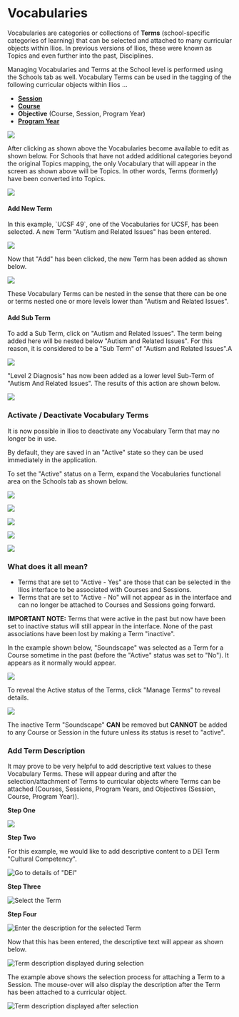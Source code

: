 # Vocabularies

Vocabularies are categories or collections of **Terms** (school-specific categories of learning) that can be selected and attached to many curricular objects within Ilios. In previous versions of Ilios, these were known as Topics and even further into the past, Disciplines.

Managing Vocabularies and Terms at the School level is performed using the Schools tab as well. Vocabulary Terms can be used in the tagging of the following curricular objects within Ilios ...

* ****[**Session**](https://iliosproject.gitbook.io/ilios-user-guide/courses-and-sessions/sessions)****
* ****[**Course**](https://iliosproject.gitbook.io/ilios-user-guide/courses-and-sessions/courses)****
* **Objective** (Course, Session, Program Year)&#x20;
* ****[**Program Year**](https://iliosproject.gitbook.io/ilios-user-guide/programs/add-program-year#program-year-attributes)****

![](../.gitbook/assets/manage\_vocab\_1.jpg)

After clicking as shown above the Vocabularies become available to edit as shown below. For Schools that have not added additional categories beyond the original Topics mapping, the only Vocabulary that will appear in the screen as shown above will be Topics. In other words, Terms (formerly) have been converted into Topics.

![](../.gitbook/assets/manage\_vocab\_2.jpg)

#### Add New Term

In this example, \`UCSF 49\`, one of the Vocabularies for UCSF, has been selected. A new Term "Autism and Related Issues" has been entered.

![](../.gitbook/assets/manage\_vocab\_3.jpg)

Now that "Add" has been clicked, the new Term has been added as shown below.

![](../.gitbook/assets/manage\_vocab\_4.jpg)

These Vocabulary Terms can be nested in the sense that there can be one or terms nested one or more levels lower than "Autism and Related Issues".

#### Add Sub Term

To add a Sub Term, click on "Autism and Related Issues". The term being added here will be nested below "Autism and Related Issues". For this reason, it is considered to be a "Sub Term" of "Autism and Related Issues".A

![](../.gitbook/assets/manage\_vocab\_5.jpg)

"Level 2 Diagnosis" has now been added as a lower level Sub-Term of "Autism And Related Issues". The results of this action are shown below.

![](../.gitbook/assets/manage\_vocab\_6.jpg)

### Activate / Deactivate Vocabulary Terms

It is now possible in Ilios to deactivate any Vocabulary Term that may no longer be in use.

By default, they are saved in an "Active" state so they can be used immediately in the application.

To set the "Active" status on a Term, expand the Vocabularies functional area on the Schools tab as shown below.

![](../.gitbook/assets/vocabs.png)

![](../.gitbook/assets/vocabs2.png)

![](../.gitbook/assets/vocabs3.png)

![](../.gitbook/assets/vocabs4.png)

![](../.gitbook/assets/vocabs5.png)

### What does it all mean?

* Terms that are set to "Active - Yes" are those that can be selected in the Ilios interface to be associated with Courses and Sessions.
* Terms that are set to "Active - No" will not appear as in the interface and can no longer be attached to Courses and Sessions going forward.&#x20;

**IMPORTANT NOTE:** Terms that were active in the past but now have been set to inactive status will still appear in the interface. None of the past associations have been lost by making a Term "inactive".

In the example shown below, "Soundscape" was selected as a Term for a Course sometime in the past (before the "Active" status was set to "No"). It appears as it normally would appear.

![](../.gitbook/assets/vocabs6.png)

To reveal the Active status of the Terms, click "Manage Terms" to reveal details.

![](../.gitbook/assets/vocabs7.png)

The inactive Term "Soundscape" **CAN** be removed but **CANNOT** be added to any Course or Session in the future unless its status is reset to "active".

### Add Term Description

It may prove to be very helpful to add descriptive text values to these Vocabulary Terms. These will appear during and after the selection/attachment of Terms to curricular objects where Terms can be attached (Courses, Sessions, Program Years, and Objectives (Session, Course, Program Year)).

**Step One**

![](<../.gitbook/assets/open vocab1.png>)

**Step Two**

For this example, we would like to add descriptive content to a DEI Term "Cultural Competency".

![Go to details of "DEI"](<../.gitbook/assets/open vocab2.png>)

**Step Three**

![Select the Term](<../.gitbook/assets/modify term1.png>)

**Step Four**

![Enter the description for the selected Term](../.gitbook/assets/add\_term\_desc1.png)

Now that this has been entered, the descriptive text will appear as shown below.

![Term description displayed during selection](../.gitbook/assets/selection\_mouse\_over.png)

The example above shows the selection process for attaching a Term to a Session. The mouse-over will also display the description after the Term has been attached to a curricular object.

![Term description displayed after selection](../.gitbook/assets/selected\_mouse\_over1.png)

